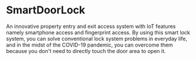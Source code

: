 # SmartDoorLock
An innovative property entry and exit access system with IoT features namely smartphone access and fingerprint access. 
By using this smart lock system, you can solve conventional lock system problems in everyday life, 
and in the midst of the COVID-19 pandemic, you can overcome them because you don't need to directly touch the door area to open it.
